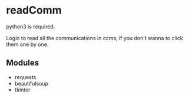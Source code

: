# readComm
python3 is required.

Login to read all the communications in ccms, if you don't wanna to click them one by one.

## Modules
- requests
- beautifulsoup
- tkinter
